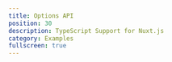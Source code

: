 ```yaml
---
title: Options API
position: 30
description: TypeScript Support for Nuxt.js
category: Examples
fullscreen: true
---
```



<Example name="options-api/minimal" />
